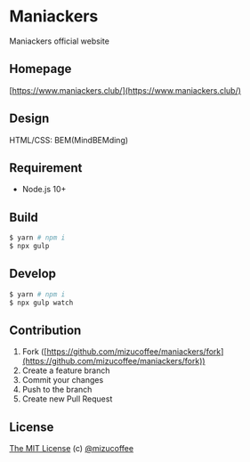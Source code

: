 # Maniackers

Maniackers official website

## Homepage

[https://www.maniackers.club/](https://www.maniackers.club/)

## Design

HTML/CSS: BEM(MindBEMding)

## Requirement

- Node.js 10+

## Build

```bash
$ yarn # npm i
$ npx gulp
```

## Develop

```bash
$ yarn # npm i
$ npx gulp watch
```

## Contribution

1. Fork ([https://github.com/mizucoffee/maniackers/fork](https://github.com/mizucoffee/maniackers/fork))
2. Create a feature branch
3. Commit your changes
4. Push to the branch
5. Create new Pull Request

## License

[The MIT License](https://mizucoffee.mit-license.org/2019) (c) [@mizucoffee](https://github.com/mizucoffee)
